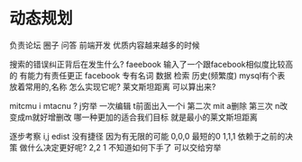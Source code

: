 #  动态规划

负责论坛 圈子 问答 前端开发 优质内容越来越多的时候

搜索的错误纠正背后在发生什么?
faeebook 输入了一个跟facebook相似度比较高的 有能力有责任更正
facebook   专有名词
数据 检索 历史(频繁度)
mysql有个表 放着常用的,名称
怎么实现它呢?
莱文斯坦距离   可以算出来?

mitcmu    i
mtacnu  ?  j穷举
一次编辑 t前面出入一个i
第二次 mit a删除
第三次 n改变成m就好增删改 哪一种更加的适合我们目标 就是最小的莱文斯坦距离

逐步考察 i,j edist
没有捷径 因为有无限的可能
0,0,0  最短的0
1,1,1  依赖于之前的决策 做什么决定更好呢?
2,2 1  不知道如何下手了  可以交给穷举

